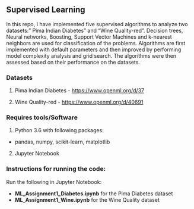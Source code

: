 ## Supervised Learning 
In this repo, I have implemented five supervised algorithms to analyze two datasets:” Pima Indian Diabetes” and “Wine Quality-red”. Decision trees, Neural networks, Boosting, Support Vector Machines and k-nearest neighbors are used for classification of the problems. Algorithms are first implemented with default parameters and then improved by performing model complexity analysis and grid search. The algorithms were then assessed based on their performance on the datasets.

### Datasets
1. Pima Indian Diabetes - https://www.openml.org/d/37

2. Wine Quality-red -  https://www.openml.org/d/40691


### Requires tools/Software
1. Python 3.6 with following packages:
- pandas, numpy, scikit-learn, matplotlib
2. Jupyter Notebook


### Instructions for running the code:
Run the following in Jupyter Notebook:
- **ML_Assignment1_Diabetes.ipynb** for the Pima Diabetes dataset
- **ML_Assignment1_Wine.ipynb** for the Wine Quality dataset
